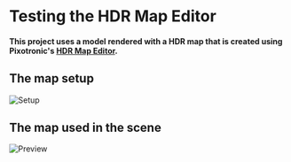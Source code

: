 # Testing the HDR Map Editor

#### This project uses a model rendered with a HDR map that is created using Pixotronic's [HDR Map Editor](https://editor.hdrmap.com/).

## The map setup

![Setup](https://res.cloudinary.com/dpwjzdw4u/image/upload/v1688510317/Screenshot_2023-07-04_at_23.50.00_jranqe.png)

## The map used in the scene

![Preview](https://res.cloudinary.com/dpwjzdw4u/image/upload/v1688509961/Screenshot_2023-07-05_at_00.31.42_peidai.png)
